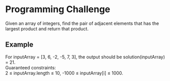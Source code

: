 <h1>Programming Challenge</h1>

<p> Given an array of integers, find the pair of adjacent elements that has the largest product and return that product.</p>

<h2> Example </h2> 
<p>
For inputArray = [3, 6, -2, -5, 7, 3], the output should be
solution(inputArray) = 21.
<br>
Guaranteed constraints:
<br>
2 ≤ inputArray.length ≤ 10,
-1000 ≤ inputArray[i] ≤ 1000.
</p>







